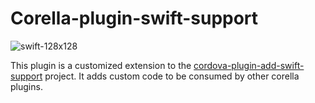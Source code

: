 # Corella-plugin-swift-support

![swift-128x128](https://cloud.githubusercontent.com/assets/579922/15999501/79196b48-3146-11e6-836e-061a7ef53571.png)

This plugin is a customized extension to the [cordova-plugin-add-swift-support](https://github.com/akofman/cordova-plugin-add-swift-support) project.
It adds custom code to be consumed by other corella plugins.